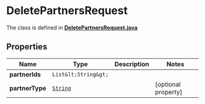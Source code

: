 

# DeletePartnersRequest

The class is defined in **[DeletePartnersRequest.java](../../src/main/java/org/openapitools/model/DeletePartnersRequest.java)**

## Properties

Name | Type | Description | Notes
------------ | ------------- | ------------- | -------------
**partnerIds** | `List&lt;String&gt;` |  | 
**partnerType** | [`String`](String.md) |  |  [optional property]




